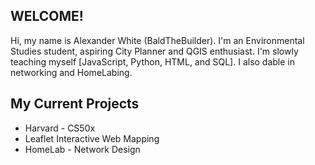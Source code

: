 ## WELCOME!

Hi, my name is Alexander White (BaldTheBuilder). I'm an Environmental Studies student, aspiring City Planner and QGIS enthusiast. I'm slowly teaching myself [JavaScript, Python, HTML, and SQL]. I also dable in networking and HomeLabing.

## My Current Projects

- Harvard - CS50x
- Leaflet Interactive Web Mapping
- HomeLab - Network Design
